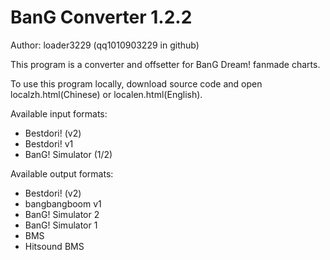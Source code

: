 # BanG Converter 1.2.2

Author: loader3229 (qq1010903229 in github)

This program is a converter and offsetter for BanG Dream! fanmade charts.

To use this program locally, download source code and open localzh.html(Chinese) or localen.html(English).

Available input formats:
- Bestdori! (v2)
- Bestdori! v1
- BanG! Simulator (1/2)

Available output formats:
- Bestdori! (v2)
- bangbangboom v1
- BanG! Simulator 2
- BanG! Simulator 1
- BMS
- Hitsound BMS

